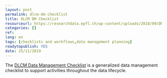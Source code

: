 ```yaml
---
layout: post 
permalink: dlcm-dm-checklist
title: DLCM DM Checklist
resourceurl: https://researchdata.epfl.ch/wp-content/uploads/2018/09/DMP-Checklist.pdf
categories: []
ref: 
lang: en
tags: [checklists and workflows,data management planning]
readytopublish: YES
date: 25/11/2019
---
```

The [DLCM Data Management Checklist](https://researchdata.epfl.ch/wp-content/uploads/2018/09/DMP-Checklist.pdf) is a generalized data management checklist to support activities throughout the data lifecycle.